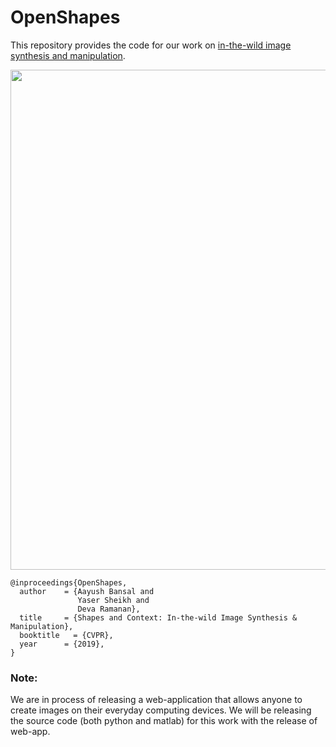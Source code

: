 # OpenShapes

This repository provides the code for our work on [in-the-wild image synthesis and manipulation](http://www.cs.cmu.edu/~aayushb/OpenShapes/).

<img src="http://www.cs.cmu.edu/~aayushb/OpenShapes/teaser.png" width="800px"/>

```make
@inproceedings{OpenShapes,
  author    = {Aayush Bansal and
               Yaser Sheikh and
               Deva Ramanan},
  title     = {Shapes and Context: In-the-wild Image Synthesis & Manipulation},
  booktitle   = {CVPR},
  year      = {2019},
}
```


### Note: 

We are in process of releasing a web-application that allows anyone to create images on their everyday computing devices. We will be releasing the source code (both python and matlab) for this work with the release of web-app.

